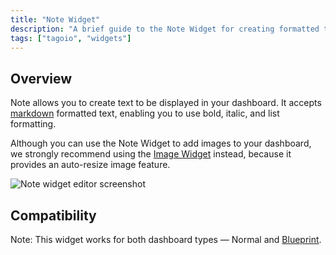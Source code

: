 ```yaml
---
title: "Note Widget"
description: "A brief guide to the Note Widget for creating formatted text in dashboards. Explains supported formatting, an image recommendation, and compatibility with dashboard types."
tags: ["tagoio", "widgets"]
---
```


## Overview
Note allows you to create text to be displayed in your dashboard. It accepts [markdown](../markdown-guide) formatted text, enabling you to use bold, italic, and list formatting.

Although you can use the Note Widget to add images to your dashboard, we strongly recommend using the [Image Widget](../widgets/image-widget) instead, because it provides an auto-resize image feature.

![Note widget editor screenshot](/docs_imagem/tagoio/note-widget-2.gif)

## Compatibility
Note: This widget works for both dashboard types — Normal and [Blueprint](../dashboards/blueprint-dashboard).